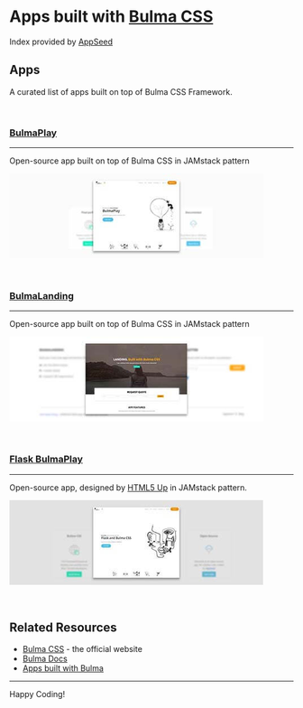 # Apps built with [Bulma CSS](https://bulma.io/)
Index provided by [AppSeed](https://appseed.us/apps/bulma-css)

## Apps
A curated list of apps built on top of Bulma CSS Framework. 

<br />

### [BulmaPlay](https://appseed.us/apps/bulma-css/bulmaplay)
---
Open-source app built on top of Bulma CSS in JAMstack pattern

![BulmaPlay](https://raw.githubusercontent.com/app-generator/static/master/bulmaplay/jamstack-bulmaplay-made-with-bulma-css-sm.jpg)

<br />

### [BulmaLanding](https://appseed.us/apps/bulma-css/bulmalanding)
---
Open-source app built on top of Bulma CSS in JAMstack pattern

![BulmaLanding](https://raw.githubusercontent.com/app-generator/static/master/bulmalanding/jamstack-bulmalanding-made-with-bulma-css-sm.jpg)

<br />

### [Flask BulmaPlay](https://appseed.us/apps/flask-apps/bulmaplay-flask-and-bulma-css)
---
Open-source app, designed by [HTML5 Up](https://html5up.net/landed) in JAMstack pattern.

![Flask BulmaPlay](https://raw.githubusercontent.com/app-generator/static/master/flask-bulmaplay/flask-bulmaplay-made-with-bulma-css-sm.jpg)

<br />

## Related Resources
 - [Bulma CSS](https://bulma.io/) - the official website
 - [Bulma Docs](https://bulma.io/documentation/) 
 - [Apps built with Bulma](https://docs.appseed.us/apps/bulma-css/)
 
 --- 
 Happy Coding! 
 
